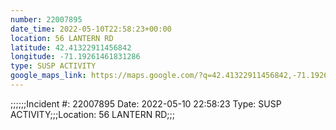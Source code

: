 ```yaml
---
number: 22007895
date_time: 2022-05-10T22:58:23+00:00
location: 56 LANTERN RD
latitude: 42.41322911456842
longitude: -71.19261461831286
type: SUSP ACTIVITY
google_maps_link: https://maps.google.com/?q=42.41322911456842,-71.19261461831286
---
```


;;;;;;Incident #: 22007895  Date: 2022-05-10 22:58:23   Type: SUSP ACTIVITY;;;Location: 56 LANTERN RD;;;
